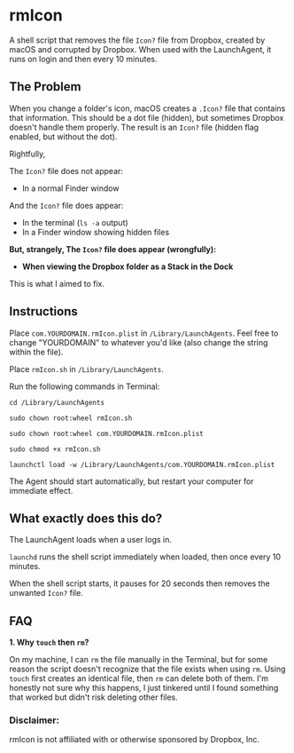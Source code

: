 # rmIcon
A shell script that removes the file `Icon?` file from Dropbox, created by macOS and corrupted by Dropbox. When used with the LaunchAgent, it runs on login  and then every 10 minutes. 


## The Problem

When you change a folder's icon, macOS creates a `.Icon?` file that contains that information. This should be a dot file (hidden), but sometimes Dropbox doesn't handle them properly. The result is an `Icon?` file (hidden flag enabled, but without the dot). 

Rightfully,  

The `Icon?` file does not appear:
- In a normal Finder window

And the `Icon?` file does appear:
- In the terminal (`ls -a` output)
- In a Finder window showing hidden files

__But, strangely, The `Icon?` file does appear (wrongfully):__ 
- __When viewing the Dropbox folder as a Stack in the Dock__

This is what I aimed to fix.

## Instructions

Place `com.YOURDOMAIN.rmIcon.plist` in `/Library/LaunchAgents`. Feel free to change "YOURDOMAIN" to whatever you'd like (also change the string within the file). 

Place `rmIcon.sh` in `/Library/LaunchAgents`. 

Run the following commands in Terminal:

```cd /Library/LaunchAgents```

```sudo chown root:wheel rmIcon.sh```

```sudo chown root:wheel com.YOURDOMAIN.rmIcon.plist```

```sudo chmod +x rmIcon.sh```

```launchctl load -w /Library/LaunchAgents/com.YOURDOMAIN.rmIcon.plist```

The Agent should start automatically, but restart your computer for immediate effect. 


## What exactly does this do?

The LaunchAgent loads when a user logs in.

`launchd` runs the shell script immediately when loaded, then once every 10 minutes.

When the shell script starts, it pauses for 20 seconds then removes the unwanted `Icon?` file. 


## FAQ 

__1. Why `touch` then `rm`?__

  On my machine, I can `rm` the file manually in the Terminal, but for some reason the script doesn't recognize that the file exists when using `rm`. Using `touch` first creates an identical file, then `rm` can delete both of them. I'm honestly not sure why this happens, I just tinkered until I found something that worked but didn't risk deleting other files. 



### Disclaimer:

rmIcon is not affiliated with or otherwise sponsored by Dropbox, Inc.
